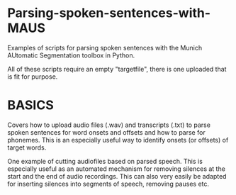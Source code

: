 # Parsing-spoken-sentences-with-MAUS
Examples of scripts for parsing spoken sentences with the Munich AUtomatic Segmentation toolbox in Python. 

All of these scripts require an empty "targetfile", there is one uploaded that is fit for purpose.

# BASICS
Covers how to upload audio files (.wav) and transcripts (.txt) to parse spoken sentences for word onsets and offsets and how to parse for phonemes. This is an especially useful way to identify onsets (or offsets) of target words.

One example of cutting audiofiles based on parsed speech. This is especially useful as an automated mechanism for removing silences at the start and the end of audio recordings. This can also very easily be adapted for inserting silences into segments of speech, removing pauses etc.
